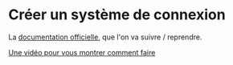 # Créer un système de connexion

La [documentation officielle](https://symfony.com/doc/current/security.html), que l'on va suivre / reprendre.

[Une vidéo pour vous montrer comment faire](https://www.loom.com/share/c35c8ab1e4614a4ebf0eeffd0f8fad94)